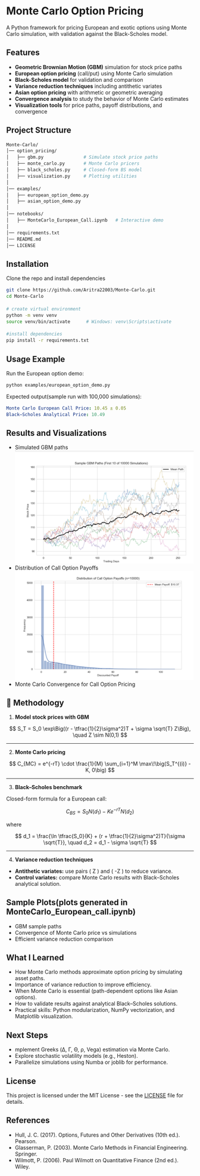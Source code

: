 # Monte Carlo Option Pricing

A Python framework for pricing European and exotic options using Monte Carlo simulation, with validation against the Black-Scholes model.

## Features

- **Geometric Brownian Motion (GBM)** simulation for stock price paths
- **European option pricing** (call/put) using Monte Carlo simulation
- **Black-Scholes model** for validation and comparison
- **Variance reduction techniques** including antithetic variates
- **Asian option pricing** with arithmetic or geometric averaging
- **Convergence analysis** to study the behavior of Monte Carlo estimates
- **Visualization tools** for price paths, payoff distributions, and convergence


## Project Structure

```bash
Monte-Carlo/
│── option_pricing/
│   ├── gbm.py               # Simulate stock price paths
│   ├── monte_carlo.py       # Monte Carlo pricers
│   ├── black_scholes.py     # Closed-form BS model
│   ├── visualization.py     # Plotting utilities
│
│── examples/
│   ├── european_option_demo.py
│   ├── asian_option_demo.py
│
│── notebooks/
│   ├── MonteCarlo_European_Call.ipynb   # Interactive demo
│
│── requirements.txt
│── README.md
│── LICENSE

```
## Installation
Clone the repo and install dependencies

```bash
git clone https://github.com/Aritra22003/Monte-Carlo.git
cd Monte-Carlo

# create virtual environment
python -m venv venv
source venv/bin/activate      # Windows: venv\Scripts\activate

#install dependencies
pip install -r requirements.txt
```

## Usage Example

Run the European option demo:
```bash
python examples/european_option_demo.py

```

Expected output(sample run with 100,000 simulations):

```yaml
Monte Carlo European Call Price: 10.45 ± 0.05
Black–Scholes Analytical Price: 10.49

```
## Results and Visualizations

- Simulated GBM paths
  ![GBM Paths](https://github.com/Aritra22003/Monte-Carlo/blob/439ef94c3048efef3ffb9ec4c81f86c15195c5e4/gbm.png)
- Distribution of Call Option Payoffs
  ![Call Option Distribution](https://github.com/Aritra22003/Monte-Carlo/blob/8c64749f6cd9e8ebde6e9b7ece338e799cc5ff99/call%20option%20payoff.png)
- Monte Carlo Convergence for Call Option Pricing

## 🔬 Methodology

1. **Model stock prices with GBM**

$$
S_T = S_0 \exp\Big((r - \tfrac{1}{2}\sigma^2)T + \sigma \sqrt{T} Z\Big), \quad Z \sim N(0,1)
$$

---

2. **Monte Carlo pricing**

$$
C_{MC} = e^{-rT} \cdot \frac{1}{M} \sum_{i=1}^M \max\!\big(S_T^{(i)} - K, 0\big)
$$

---

3. **Black–Scholes benchmark**

Closed-form formula for a European call:

$$
C_{BS} = S_0 N(d_1) - K e^{-rT} N(d_2)
$$

where

$$
d_1 = \frac{\ln \tfrac{S_0}{K} + (r + \tfrac{1}{2}\sigma^2)T}{\sigma \sqrt{T}}, 
\quad 
d_2 = d_1 - \sigma \sqrt{T}
$$

---

4. **Variance reduction techniques**

- **Antithetic variates:** use pairs \( Z \) and \( -Z \) to reduce variance.  
- **Control variates:** compare Monte Carlo results with Black–Scholes analytical solution.

## Sample Plots(plots generated in MonteCarlo_European_call.ipynb)

- GBM sample paths
- Convergence of Monte Carlo price vs simulations
- Efficient variance reduction comparison

## What I Learned

- How Monte Carlo methods approximate option pricing by simulating asset paths.
- Importance of variance reduction to improve efficiency.
- When Monte Carlo is essential (path-dependent options like Asian options).
- How to validate results against analytical Black–Scholes solutions.
- Practical skills: Python modularization, NumPy vectorization, and Matplotlib visualization.

## Next Steps

- mplement Greeks (Δ, Γ, Θ, ρ, Vega) estimation via Monte Carlo.
- Explore stochastic volatility models (e.g., Heston).
- Parallelize simulations using Numba or joblib for performance.

## License

This project is licensed under the MIT License - see the [LICENSE](LICENSE) file for details.

## References

- Hull, J. C. (2017). Options, Futures and Other Derivatives (10th ed.). Pearson.
- Glasserman, P. (2003). Monte Carlo Methods in Financial Engineering. Springer.
- Wilmott, P. (2006). Paul Wilmott on Quantitative Finance (2nd ed.). Wiley.
